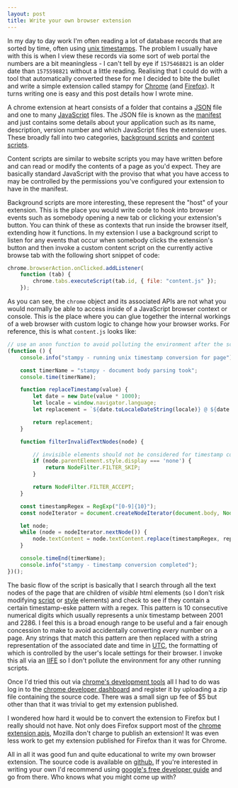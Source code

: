 ```yaml
---
layout: post
title: Write your own browser extension
---
```


In my day to day work I'm often reading a lot of database records that are sorted by time, often using [unix timestamps](https://www.unixtimestamp.com/). The problem I usually have with this is when I view these records via some sort of web portal the numbers are a bit meaningless - I can't tell by eye if `1575468821` is an older date than `1575598821` without a little reading. Realising that I could do with a tool that automatically converted these for me I decided to bite the bullet and write a simple extension called stampy for [Chrome](https://chrome.google.com/webstore/detail/stampy/ccicllkpedpkilncdaololajfojgaodg) (and [Firefox](https://addons.mozilla.org/en-GB/firefox/addon/stampy/)). It turns writing one is easy and this post details how I wrote mine.

A chrome extension at heart consists of a folder that contains a [JSON](https://en.wikipedia.org/wiki/JSON) file and one to many [JavaScript](https://en.wikipedia.org/wiki/JavaScript) files. The JSON file is known as the [manifest](https://developer.chrome.com/extensions/manifest) and just contains some details about your application such as its name, description, version number and which JavaScript files the extension uses. These broadly fall into two categories, [background scripts](https://developer.chrome.com/extensions/background_pages) and [content scripts](https://developer.chrome.com/extensions/content_scripts).

Content scripts are similar to website scripts you may have written before and can read or modify the contents of a page as you'd expect. They are basically standard JavaScript with the proviso that what you have access to may be controlled by the permissions you've configured your extension to have in the manifest.

Background scripts are more interesting, these represent the "host" of your extension. This is the place you would write code to hook into browser events such as somebody opening a new tab or clicking your extension's button. You can think of these as contexts that run inside the browser itself, extending how it functions. In my extension I use a background script to listen for any events that occur when somebody clicks the extension's button and then invoke a custom content script on the currently active browse tab with the following short snippet of code:

``` js 
chrome.browserAction.onClicked.addListener(
    function (tab) {
        chrome.tabs.executeScript(tab.id, { file: "content.js" });
    });

```

As you can see, the `chrome` object and its associated APIs are not what you would normally be able to access inside of a JavaScript browser context or console. This is the place where you can glue together the internal workings of a web browser with custom logic to change how your browser works. For reference, this is what `content.js` looks like:

```js
// use an anon function to avoid polluting the environment after the script is run
(function () {
    console.info("stampy - running unix timestamp conversion for page");

    const timerName = "stampy - document body parsing took";
    console.time(timerName);

    function replaceTimestamp(value) {
        let date = new Date(value * 1000);
        let locale = window.navigator.language;
        let replacement = `${date.toLocaleDateString(locale)} @ ${date.toLocaleTimeString(locale)} (UTC)`;

        return replacement;
    }

    function filterInvalidTextNodes(node) {

        // invisible elements should not be considered for timestamp conversion
        if (node.parentElement.style.display === 'none') {
            return NodeFilter.FILTER_SKIP;
        }

        return NodeFilter.FILTER_ACCEPT;
    }

    const timestampRegex = RegExp("[0-9]{10}");
    const nodeIterator = document.createNodeIterator(document.body, NodeFilter.SHOW_TEXT, filterInvalidTextNodes);

    let node;
    while (node = nodeIterator.nextNode()) {
        node.textContent = node.textContent.replace(timestampRegex, replaceTimestamp);
    }

    console.timeEnd(timerName);
    console.info("stampy - timestamp conversion completed");
})();
```

The basic flow of the script is basically that I search through all the text nodes of the page that are children of _visible_ html elements (so I don't risk modifying [script](https://developer.mozilla.org/en-US/docs/Web/HTML/Element/script) or [style](https://developer.mozilla.org/en-US/docs/Web/HTML/Element/style) elements) and check to see if they contain a certain timestamp-eske pattern with a regex. This pattern is 10 consecutive numerical digits which usually represents a unix timestamp between 2001 and 2286. I feel this is a broad enough range to be useful and a fair enough concession to make to avoid accidentally converting _every_ number on a page. Any strings that match this pattern are then replaced with a string representation of the associated date and time in [UTC](https://en.wikipedia.org/wiki/Coordinated_Universal_Time), the formatting of which is controlled by the user's locale settings for their browser. I invoke this all via an [IIFE](https://developer.mozilla.org/en-US/docs/Glossary/IIFE) so I don't pollute the environment for any other running scripts.

Once I'd tried this out via [chrome's development tools](https://support.google.com/chrome/a/answer/2714278?hl=en) all I had to do was log in to the [chrome developer dashboard](https://chrome.google.com/webstore/developer/dashboard) and register it by uploading a zip file containing the source code. There was a small sign up fee of $5 but other than that it was trivial to get my extension published.

I wondered how hard it would be to convert the extension to Firefox but I really should not have. Not only does Firefox support most of the [chrome extension apis](https://developer.mozilla.org/en-US/docs/Mozilla/Add-ons/WebExtensions/Chrome_incompatibilities), Mozilla don't charge to publish an extension! It was even less work to get my extension published for Firefox than it was for Chrome.

All in all it was good fun and quite educational to write my own browser extension. The source code is available on [github.](https://github.com/edwin-jones/stampy) If you're interested in writing your own I'd recommend using [google's free developer guide](https://developer.chrome.com/extensions/getstarted) and go from there. Who knows what you might come up with?

